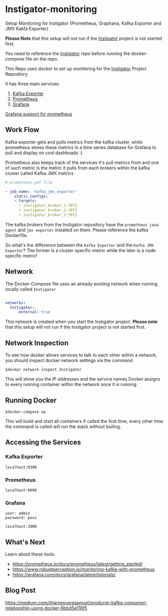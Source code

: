 # Instigator-monitoring

Setup Monitoring for Instigator (Prometheus, Graphana, Kafka Exporter and JMX Kakfa Exporter)

**Please Note** that this setup will not run if the [Instigator](https://github.com/andela-sjames/Instigator-monitoring) project is not started first.

You need to reference the [Instigator](https://github.com/andela-sjames/Instigator-monitoring) repo before running the docker-compose file on the repo.

This Repo uses docker to set up monitoring for the [Instigator](https://github.com/andela-sjames/Instigator-monitoring) Project Repository.

It has three main services:

1. [Kafka Exporter](https://github.com/danielqsj/kafka_exporter)
2. [Prometheus](https://prometheus.io/docs/introduction/overview/)
3. [Grafana](https://grafana.com/)

[Grafana support for prometheus](https://prometheus.io/docs/visualization/grafana/)

## Work Flow

Kafka exporter gets and pulls metrics from the kafka cluster, while prometheus stores these metrics in a time series database for Grafana to pull and display on cool dashboads :)

Prometheus also keeps track of the services it's pull metrics from and one of such metric is the metric it pulls from each brokers within the kafka cluster called Kafka JMX metrics

```yaml
# prometheus.yml file

- job_name: 'kafka_jmx_exporter'
    static_configs:
    - targets:
      - instigator_broker_1:7072
      - instigator_broker_2:7072
      - instigator_broker_3:7072

```

The kafka brokers from the Instigator repository have the `prometheus java agent` and `jmx exporter` installed on them. Please reference the kafka Dockerfile.

So what's the difference between the `Kafka Exporter` and the `Kafka JMX Exporter`? The former is a cluster specific metric while the later is a node specific metric!

## Network

The Docker-Compose file uses an already existing network when running locally called `Instigator`

```yaml

networks:
  Instigator:
      external: true
```

This network is created when you start the Instigator project. **Please note** that this setup will not run if the Instigator project is not started first.

## Network Inspection

To see how docker allows services to talk to each other within a network, you should inspect docker network settings via the command

```shell
$docker network inspect Instigator
```

This will show you the IP addresses and the service names Docker assigns to every running container within the network once it is running.

## Running Docker

```shell
$docker-compose up
```

This will build and start all containers if called the first time, every other time the command is called will run the stack without builing.

## Accessing the Services

### Kafka Exporter

```shell
localhost:9308
```

### Prometheus

```shell
localhost:9090
```

### Grafana

```shell
user: admin
password: pass
```

```shell
localhost:3000
```

## What's Next

Learn about these tools:

- <https://prometheus.io/docs/prometheus/latest/getting_started/>
- <https://www.robustperception.io/monitoring-kafka-with-prometheus>
- <https://grafana.com/docs/grafana/latest/tutorials/>


## Blog Post 

<https://medium.com/@jamesvaresamuel/producer-kafka-consumer-relationship-using-docker-6bbd5e116f5>
